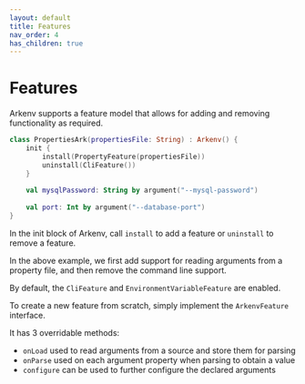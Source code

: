 ```yaml
---
layout: default
title: Features
nav_order: 4
has_children: true
---
```


# Features

Arkenv supports a feature model that allows for 
adding and removing functionality as required.

```kotlin
class PropertiesArk(propertiesFile: String) : Arkenv() {
    init {
        install(PropertyFeature(propertiesFile))
        uninstall(CliFeature())
    }
    
    val mysqlPassword: String by argument("--mysql-password")
    
    val port: Int by argument("--database-port")
}
```

In the init block of Arkenv, call `install` to add a feature or
`uninstall` to remove a feature. 

In the above example, we first add support for reading arguments from
a property file, and then remove the command line support. 

By default, the `CliFeature` and `EnvironmentVariableFeature` are enabled.

To create a new feature from scratch, simply implement the `ArkenvFeature`
interface. 

It has 3 overridable methods:
* `onLoad` used to read arguments from a source and store them for parsing
* `onParse` used on each argument property when parsing to obtain a value
* `configure` can be used to further configure the declared arguments
